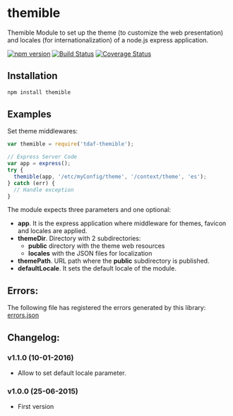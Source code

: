 themible
=========

Themible Module to set up the theme (to customize the web presentation) and locales (for internationalization) of a node.js express application.

[![npm version](https://badge.fury.io/js/themible.svg)](http://badge.fury.io/js/themible)
[![Build Status](https://travis-ci.org/telefonica/node-themible.svg)](https://travis-ci.org/telefonica/node-themible)
[![Coverage Status](https://img.shields.io/coveralls/telefonica/node-themible.svg)](https://coveralls.io/r/telefonica/node-themible)

## Installation

```bash
npm install themible
```

## Examples

Set theme middlewares:

```javascript
var themible = require('tdaf-themible');

// Express Server Code
var app = express();
try {
  themible(app, '/etc/myConfig/theme', '/context/theme', 'es');
} catch (err) {
  // Handle exception
}
```

The module expects three parameters and one optional:
* **app**. It is the express application where middleware for themes, favicon and locales are applied.
* **themeDir**. Directory with 2 subdirectories:
  * **public** directory with the theme web resources
  * **locales** with the JSON files for localization
* **themePath**. URL path where the **public** subdirectory is published.
* **defaultLocale**. It sets the default locale of the module.

## Errors:
The following file has registered the errors generated by this library:
[errors.json](errors.json)

## Changelog:

### v1.1.0 (10-01-2016)
- Allow to set default locale parameter.

### v1.0.0 (25-06-2015)
- First version
